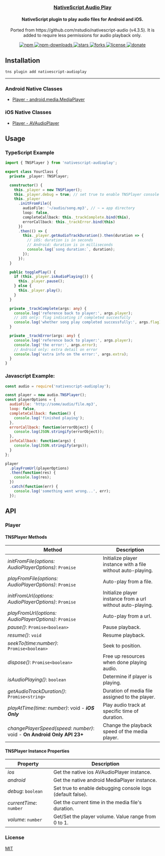 <a align="center" href="https://www.npmjs.com/package/nativescript-audioplay">
    <h3 align="center">NativeScript Audio Play</h3>
</a>

<h4 align="center">NativeScript plugin to play audio files for Android and iOS.</h4>

<p align="center">
  Ported from https://github.com/nstudio/nativescript-audio (v4.3.5). It is added to require less permissions for audio playback only.
</p>

<p align="center">
    <a href="https://www.npmjs.com/package/nativescript-audioplay">
        <img src="https://img.shields.io/npm/v/nativescript-audioplay.svg" alt="npm">
    </a>
    <a href="https://www.npmjs.com/package/nativescript-audioplay">
        <img src="https://img.shields.io/npm/dt/nativescript-audioplay.svg?label=npm%20downloads" alt="npm-downloads">
    </a>
    <a href="https://github.com/nstudio/nativescript-audioplay/stargazers">
        <img src="https://img.shields.io/github/stars/nstudio/nativescript-audioplay.svg" alt="stars">
    </a>
     <a href="https://github.com/nstudio/nativescript-audioplay/network">
        <img src="https://img.shields.io/github/forks/nstudio/nativescript-audioplay.svg" alt="forks">
    </a>
    <a href="https://github.com/nstudio/nativescript-audioplay/blob/master/src/LICENSE.md">
        <img src="https://img.shields.io/github/license/nstudio/nativescript-audioplay.svg" alt="license">
    </a>
    <a href="https://paypal.me/mehyaa">
        <img src="https://img.shields.io/badge/Donate-PayPal-green.svg" alt="donate">
    </a>
</p>


## Installation

`tns plugin add nativescript-audioplay`

---

### Android Native Classes

* [Player - android.media.MediaPlayer](http://developer.android.com/reference/android/media/MediaPlayer.html)

### iOS Native Classes

* [Player - AVAudioPlayer](https://developer.apple.com/library/ios/documentation/AVFoundation/Reference/AVAudioPlayerClassReference/)

## Usage

### TypeScript Example

```typescript
import { TNSPlayer } from 'nativescript-audioplay';

export class YourClass {
  private _player: TNSPlayer;

  constructor() {
    this._player = new TNSPlayer();
    this._player.debug = true; // set true to enable TNSPlayer console logs for debugging.
    this._player
      .initFromFile({
        audioFile: '~/audio/song.mp3', // ~ = app directory
        loop: false,
        completeCallback: this._trackComplete.bind(this),
        errorCallback: this._trackError.bind(this)
      })
      .then(() => {
        this._player.getAudioTrackDuration().then(duration => {
          // iOS: duration is in seconds
          // Android: duration is in milliseconds
          console.log(`song duration:`, duration);
        });
      });
  }

  public togglePlay() {
    if (this._player.isAudioPlaying()) {
      this._player.pause();
    } else {
      this._player.play();
    }
  }

  private _trackComplete(args: any) {
    console.log('reference back to player:', args.player);
    // iOS only: flag indicating if completed succesfully
    console.log('whether song play completed successfully:', args.flag);
  }

  private _trackError(args: any) {
    console.log('reference back to player:', args.player);
    console.log('the error:', args.error);
    // Android only: extra detail on error
    console.log('extra info on the error:', args.extra);
  }
}
```

### Javascript Example:

```javascript
const audio = require('nativescript-audioplay');

const player = new audio.TNSPlayer();
const playerOptions = {
  audioFile: 'http://some/audio/file.mp3',
  loop: false,
  completeCallback: function() {
    console.log('finished playing');
  },
  errorCallback: function(errorObject) {
    console.log(JSON.stringify(errorObject));
  },
  infoCallback: function(args) {
    console.log(JSON.stringify(args));
  }
};

player
  .playFromUrl(playerOptions)
  .then(function(res) {
    console.log(res);
  })
  .catch(function(err) {
    console.log('something went wrong...', err);
  });
```

## API

### Player

#### TNSPlayer Methods

| Method                                                                 | Description                                                  |
| ---------------------------------------------------------------------- | ------------------------------------------------------------ |
| _initFromFile(options: AudioPlayerOptions)_: `Promise`                 | Initialize player instance with a file without auto-playing. |
| _playFromFile(options: AudioPlayerOptions)_: `Promise`                 | Auto-play from a file.                                       |
| _initFromUrl(options: AudioPlayerOptions)_: `Promise`                  | Initialize player instance from a url without auto-playing.  |
| _playFromUrl(options: AudioPlayerOptions)_: `Promise`                  | Auto-play from a url.                                        |
| _pause()_: `Promise<boolean>`                                          | Pause playback.                                              |
| _resume()_: `void`                                                     | Resume playback.                                             |
| _seekTo(time:number)_: `Promise<boolean>`                              | Seek to position.                                            |
| _dispose()_: `Promise<boolean>`                                        | Free up resources when done playing audio.                   |
| _isAudioPlaying()_: `boolean`                                          | Determine if player is playing.                              |
| _getAudioTrackDuration()_: `Promise<string>`                           | Duration of media file assigned to the player.               |
| _playAtTime(time: number)_: void - **_iOS Only_**                      | Play audio track at specific time of duration.               |
| _changePlayerSpeed(speed: number)_: void - **On Android Only API 23+** | Change the playback speed of the media player.               |

#### TNSPlayer Instance Properties

| Property                | Description                                                |
| ----------------------- | ---------------------------------------------------------- |
| _ios_                   | Get the native ios AVAudioPlayer instance.                 |
| _android_               | Get the native android MediaPlayer instance.               |
| _debug_: `boolean`      | Set true to enable debugging console logs (default false). |
| _currentTime_: `number` | Get the current time in the media file's duration.         |
| _volume_: `number`      | Get/Set the player volume. Value range from 0 to 1.        |

### License

[MIT](/LICENSE)

